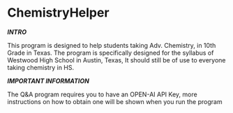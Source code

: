 # ChemistryHelper

***INTRO***

This program is designed to help students taking Adv. Chemistry, in 10th Grade in Texas. 
The program is specifically designed for the syllabus of Westwood High School in Austin, Texas, 
It should still be of use to everyone taking chemistry in HS.

***IMPORTANT INFORMATION***

The Q&A program requires you to have an OPEN-AI API Key, more instructions on how to obtain one will be shown when you run the program

